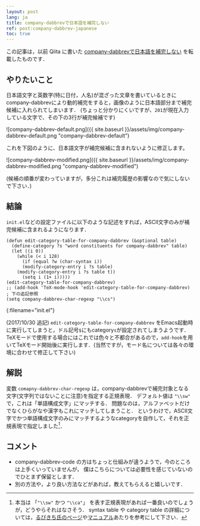 ```yaml
---
layout: post
lang: ja
title: company-dabbrevで日本語を補完しない
ref: post:company-dabbrev-japanese
toc: true
---
```


この記事は，以前 Qiita に書いた
[company-dabbrevで日本語を補完しない](https://qiita.com/wktkshn/items/3ac46671d1c242a59f7e) を転載したものです．

## やりたいこと
日本語文字と英数字(特に日付，人名)が混ざった文章を書いているときにcompany-dabbrevにより動的補完をすると，画像のように日本語部分まで補完候補に入れられてしまいます．
(ちょっと分かりにくいですが、`201`が現在入力している文字で、その下の3行が補完候補です)

<!-- ![default.png](https://qiita-image-store.s3.amazonaws.com/0/154104/3744b4a5-38df-6aae-bdf3-d577f389e7a6.png) -->
![company-dabbrev-default.png]({{ site.baseurl }}/assets/img/company-dabbrev-default.png "company-dabbrev-default")

これを下図のように、日本語文字が補完候補に含まれないように修正します。

<!-- ![modified.png](https://qiita-image-store.s3.amazonaws.com/0/154104/10b6f0eb-1035-78c3-a799-931576ff610d.png) -->
![company-dabbrev-modified.png]({{ site.baseurl }}/assets/img/company-dabbrev-modified.png "company-dabbrev-modified")

(候補の順番が変わっていますが，多分これは補完履歴の影響なので気にしないで下さい．)


## 結論
`init.el`などの設定ファイルに以下のような記述をすれば，ASCII文字のみが補完候補に含まれるようになります．

```elisp
(defun edit-category-table-for-company-dabbrev (&optional table)
  (define-category ?s "word constituents for company-dabbrev" table)
  (let ((i 0))
    (while (< i 128)
      (if (equal ?w (char-syntax i))
	  (modify-category-entry i ?s table)
	(modify-category-entry i ?s table t))
      (setq i (1+ i)))))
(edit-category-table-for-company-dabbrev)
;; (add-hook 'TeX-mode-hook 'edit-category-table-for-company-dabbrev) ; 下の追記参照
(setq company-dabbrev-char-regexp "\\cs")
```
{:filename="init.el"}

(2017/10/30 追記)
`edit-category-table-for-company-dabbrev` をEmacs起動時に実行してしまうと，ドル記号`$`にもcategory`s`が設定されてしまうようです．TeXモードで使用する場合にはこれでは色々と不都合があるので，`add-hook`を用いてTeXモード開始後に実行します．(当然ですが，モード名については各々の環境に合わせて修正して下さい)


## 解説
変数 `comapny-dabbrev-char-regexp` は，company-dabbrevで補完対象となる文字(文字列ではないことに注意)を指定する正規表現．
デフォルト値は `"\\sw"` で，これは「単語構成文字」にマッチする．
問題なのは，アルファベットだけでなくひらがなや漢字もこれにマッチしてしまうこと．
というわけで，ASCII文字でかつ単語構成文字のみにマッチするようなcategoryを自作して，それを正規表現で指定しました[^1]．

[^1]: 本当は 「`"\\sw"` かつ `"\\ca"`」 を表す正規表現があれば一番良いのでしょうが，どうやらそれはなさそう．
syntax table や category table の詳細については，[るびきち氏のページ](http://emacs.rubikitch.com/syntax-table-beginner/)や[マニュアル](https://www.gnu.org/software/emacs/manual/html_node/elisp/Syntax-Tables.html)あたりを参考にして下さい．

## コメント
- company-dabbrev-code の方はちょっと仕組みが違うようで，今のところは上手くいっていませんが，
  僕はこちらについては必要性を感じていないのでひとまず保留とします．
- 別の方法や，より良い方法などがあれば，教えてもらえると嬉しいです．
